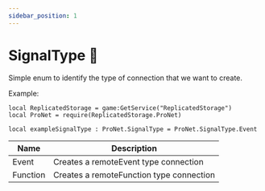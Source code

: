 ```yaml
---
sidebar_position: 1
---
```


# SignalType 🔗

Simple enum to identify the type of connection that we want to create.

Example:
```luau
local ReplicatedStorage = game:GetService("ReplicatedStorage")
local ProNet = require(ReplicatedStorage.ProNet)

local exampleSignalType : ProNet.SignalType = ProNet.SignalType.Event
```

| Name    | Description                              |
|---------|------------------------------------------|
|Event    | Creates a remoteEvent type connection    |
|Function | Creates a remoteFunction type connection |
